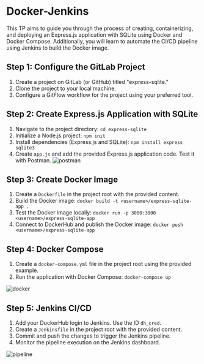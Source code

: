 # Docker-Jenkins
This TP aims to guide you through the process of creating, containerizing, and deploying an Express.js application with SQLite using Docker and Docker Compose. Additionally, you will learn to automate the CI/CD pipeline using Jenkins to build the Docker image.
## Step 1: Configure the GitLab Project
1. Create a project on GitLab (or GitHub) titled "express-sqlite."
2. Clone the project to your local machine.
3. Configure a GitFlow workflow for the project using your preferred tool.
   
## Step 2: Create Express.js Application with SQLite
1. Navigate to the project directory: `cd express-sqlite`
2. Initialize a Node.js project: `npm init`
3. Install dependencies (Express.js and SQLite): `npm install express sqlite3`
4. Create `app.js` and add the provided Express.js application code. Test it with Postman.
![postman](https://github.com/hadil-kortas/express-sqlite/assets/97675597/d71b616e-a082-4abb-a8a9-032a9f5817e7)

## Step 3: Create Docker Image
1. Create a `Dockerfile` in the project root with the provided content.
2. Build the Docker image: `docker build -t <username>/express-sqlite-app .`
3. Test the Docker image locally: `docker run -p 3000:3000 <username>/express-sqlite-app`
4. Connect to DockerHub and publish the Docker image: `docker push <username>/express-sqlite-app`
   
## Step 4: Docker Compose
1. Create a `docker-compose.yml` file in the project root using the provided example.
2. Run the application with Docker Compose: `docker-compose up`

![docker](https://github.com/hadil-kortas/express-sqlite/assets/97675597/8a36a7a9-50cb-4648-be36-bdf6ee82ab8f)
## Step 5: Jenkins CI/CD
1. Add your DockerHub login to Jenkins. Use the ID `dh_cred`.
2. Create a `Jenkinsfile` in the project root with the provided content.
3. Commit and push the changes to trigger the Jenkins pipeline.
4. Monitor the pipeline execution on the Jenkins dashboard.
   
![pipeline](https://github.com/hadil-kortas/express-sqlite/assets/97675597/8cc7a4e6-39b4-44d3-80c2-08ef05c1d39a)
